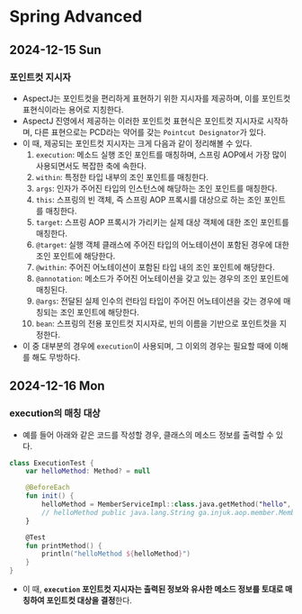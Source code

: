 # Spring Advanced
## 2024-12-15 Sun
### 포인트컷 지시자
* AspectJ는 포인트컷을 편리하게 표현하기 위한 지시자를 제공하며, 이를 포인트컷 표현식이라는 용어로 지칭한다.
* AspectJ 진영에서 제공하는 이러한 포인트컷 표현식은 포인트컷 지시자로 시작하며, 다른 표현으로는 PCD라는 약어를 갖는 `Pointcut Designator`가 있다.
* 이 때, 제공되는 포인트컷 지시자는 크게 다음과 같이 정리해볼 수 있다.
  1. `execution`: 메소드 실행 조인 포인트를 매칭하며, 스프링 AOP에서 가장 많이 사용되면서도 복잡한 축에 속한다.
  2. `within`: 특정한 타입 내부의 조인 포인트를 매칭한다.
  3. `args`: 인자가 주어진 타입의 인스턴스에 해당하는 조인 포인트를 매칭한다.
  4. `this`: 스프링의 빈 객체, 즉 스프링 AOP 프록시를 대상으로 하는 조인 포인트를 매칭한다.
  5. `target`: 스프링 AOP 프록시가 가리키는 실제 대상 객체에 대한 조인 포인트를 매칭한다.
  6. `@target`: 실행 객체 클래스에 주어진 타입의 어노테이션이 포함된 경우에 대한 조인 포인트에 해당한다.
  7. `@within`: 주어진 어노테이션이 포함된 타입 내의 조인 포인트에 해당한다.
  8. `@annotation`: 메소드가 주어진 어노테이션을 갖고 있는 경우의 조인 포인트에 매칭된다.
  9. `@args`: 전달된 실제 인수의 런타임 타입이 주어진 어노테이션을 갖는 경우에 매칭되는 조인 포인트에 해당한다.
  10. `bean`: 스프링의 전용 포인트컷 지시자로, 빈의 이름을 기반으로 포인트컷을 지정한다.
* 이 중 대부분의 경우에 `execution`이 사용되며, 그 이외의 경우는 필요할 때에 이해를 해도 무방하다.

## 2024-12-16 Mon
### execution의 매칭 대상
* 예를 들어 아래와 같은 코드를 작성할 경우, 클래스의 메소드 정보를 출력할 수 있다.
```kotlin
class ExecutionTest {
    var helloMethod: Method? = null

    @BeforeEach
    fun init() {
        helloMethod = MemberServiceImpl::class.java.getMethod("hello", String::class.java)
        // helloMethod public java.lang.String ga.injuk.aop.member.MemberServiceImpl.hello(java.lang.String) 출력됨
    }

    @Test
    fun printMethod() {
        println("helloMethod ${helloMethod}")
    }
}
```
* 이 때, **`execution` 포인트컷 지시자는 출력된 정보와 유사한 메소드 정보를 토대로 매칭하여 포인트컷 대상을 결정**한다.